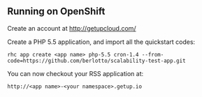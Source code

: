 Running on OpenShift
----------------------------

Create an account at http://getupcloud.com/

Create a PHP 5.5 application, and import all the quickstart codes:

    rhc app create <app name> php-5.5 cron-1.4 --from-code=https://github.com/berlotto/scalability-test-app.git

You can now checkout your RSS application at:

    http://<app name>-<your namespace>.getup.io


